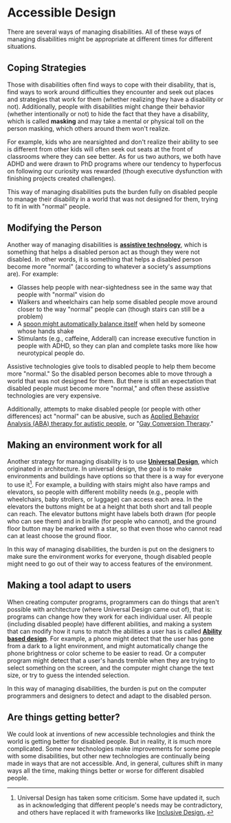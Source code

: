 # Accessible Design

There are several ways of managing disabilities. All of these ways of managing disabilities might be appropriate at different times for different situations.

## Coping Strategies

Those with disabilities often find ways to cope with their disability, that is, find ways to work around difficulties they encounter and seek out places and strategies that work for them (whether realizing they have a disability or not). Additionally, people with disabilities might change their behavior (whether intentionally or not) to hide the fact that they have a disability, which is called __masking__ and may take a mental or physical toll on the person masking, which others around them won't realize.

For example, kids who are nearsighted and don't realize their ability to see is different from other kids will often seek out seats at the front of classrooms where they can see better. As for us two authors, we both have ADHD and were drawn to PhD programs where our tendency to hyperfocus on following our curiosity was rewarded (though executive dysfunction with finishing projects created challenges).

This way of managing disabilities puts the burden fully on disabled people to manage their disability in a world that was not designed for them, trying to fit in with "normal" people.

## Modifying the Person
Another way of managing disabilities is __[assistive technology](https://en.wikipedia.org/wiki/Assistive_technology)__, which is something that helps a disabled person act as though they were not disabled. In other words, it is something that helps a disabled person become more "normal" (according to whatever a society's assumptions are). For example:
- Glasses help people with near-sightedness see in the same way that people with "normal" vision do
- Walkers and wheelchairs can help some disabled people move around closer to the way "normal" people can (though stairs can still be a problem)
- A [spoon might automatically balance itself](https://www.liftware.com/) when held by someone whose hands shake
- Stimulants (e.g., caffeine, Adderall) can increase executive function in people with ADHD, so they can plan and complete tasks more like how neurotypical people do.

Assistive technologies give tools to disabled people to help them become more "normal." So the disabled person becomes able to move through a world that was not designed for them. But there is still an expectation that disabled people must become more "normal," and often these assistive technologies are very expensive.

Additionally, attempts to make disabled people (or people with other differences) act "normal" can be abusive, such as [Applied Behavior Analysis (ABA) therapy for autistic people](https://neuroclastic.com/invisible-abuse-aba-and-the-things-only-autistic-people-can-see/), or "[Gay Conversion Therapy](https://www.hrc.org/resources/the-lies-and-dangers-of-reparative-therapy)."


## Making an environment work for all
Another strategy for managing disability is to use __[Universal Design](https://en.wikipedia.org/wiki/Universal_design)__, which originated in architecture. In universal design, the goal is to make environments and buildings have options so that there is a way for everyone to use it[^universal_design_note]. For example, a building with stairs might also have ramps and elevators, so people with different mobility needs (e.g., people with wheelchairs, baby strollers, or luggage) can access each area. In the elevators the buttons might be at a height that both short and tall people can reach. The elevator buttons might have labels both drawn (for people who can see them) and in braille (for people who cannot), and the ground floor button may be marked with a star, so that even those who cannot read can at least choose the ground floor.

[^universal_design_note]: Universal Design has taken some criticism. Some have updated it, such as in acknowledging that different people's needs may be contradictory, and others have replaced it with frameworks like [Inclusive Design.](https://en.wikipedia.org/wiki/Inclusive_design).

In this way of managing disabilities, the burden is put on the designers to make sure the environment works for everyone, though disabled people might need to go out of their way to access features of the environment.

## Making a tool adapt to users
When creating computer programs, programmers can do things that aren't possible with architecture (where Universal Design came out of), that is: programs can change how they work for each individual user. All people (including disabled people) have different abilities, and making a system that can modify how it runs to match the abilities a user has is called __[Ability based design](https://dl.acm.org/doi/10.1145/1952383.1952384)__. For example, a phone might detect that the user has gone from a dark to a light environment, and might automatically change the phone brightness or color scheme to be easier to read. Or a computer program might detect that a user's hands tremble when they are trying to select something on the screen, and the computer might change the text size, or try to guess the intended selection.

In this way of managing disabilities, the burden is put on the computer programmers and designers to detect and adapt to the disabled person.

## Are things getting better?
We could look at inventions of new accessible technologies and think the world is getting better for disabled people. But in reality, it is much more complicated. Some new technologies make improvements for some people with some disabilities, but other new technologies are continually being made in ways that are not accessible. And, in general, cultures shift in many ways all the time, making things better or worse for different disabled people.